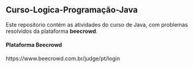 ## Curso-Logica-Programação-Java

Este repositorio contém as atividades do curso de Java, com problemas resolvidos da plataforma <strong>beecrowd</strong>.

#### Plataforma Beecrowd

<p>https://www.beecrowd.com.br/judge/pt/login</p>
